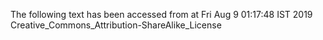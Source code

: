 The following text has been accessed from at Fri Aug 9 01:17:48 IST 2019
Creative_Commons_Attribution-ShareAlike_License
